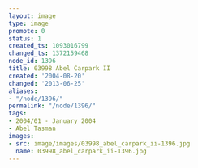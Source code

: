 ```yaml
---
layout: image
type: image
promote: 0
status: 1
created_ts: 1093016799
changed_ts: 1372159468
node_id: 1396
title: 03998 Abel Carpark II
created: '2004-08-20'
changed: '2013-06-25'
aliases:
- "/node/1396/"
permalink: "/node/1396/"
tags:
- 2004/01 - January 2004
- Abel Tasman
images:
- src: image/images/03998_abel_carpark_ii-1396.jpg
  name: 03998_abel_carpark_ii-1396.jpg
---
```


